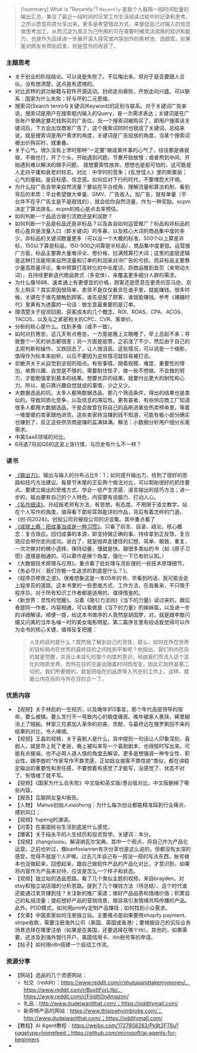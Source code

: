 

> [!summary] What is "Recently"?
> `Recently` 是我个人每隔一段时间批量的输出汇总，集合了最近一段时间的日常工作生活阅读过程中的记录和思考。之所以愿意将其分享出来，更多是希望借此方式，来督促自己对输入的信息做思考加工，从而沉淀为真正为己所用的可在需要时被灵活调用的知识和能力，也是作为后续进一步展开深入探究或内容创作的素材池、选题库。如果能对网友有帮助启发，则是意外的收获了。


### 主题思考

- 关于创业的阶段结论。可以说是失败了。不后悔出来，但对于是否要跟人合伙，没有想清楚，这点是有遗憾的。
- 对比武林的武功秘籍与软件开源运动。封闭走向衰败，开放走向兴盛。可以联系：国家为什么失败；好与坏的二元思维。
- 搜索词(Search term)与关键词(Keyword)的区别与联系。对于关键词广告来说，搜索词是用户在搜索框内输入的Query，是一次需求表达；关键词是在广告账户里确定要花钱购买的广告位，当一个搜索词被购买了，即用户搜索该关键词后，下方会出现商家广告了，这个搜索词同时也就成了关键词。总结来说，就是搜索词是用户需求的角度，关键词是广告投放的角度，当某个搜索词被出价购买时，就重叠。
- 关于心气。很久没有上学时那种“一定要”做成某件事的心气了，往往都是做就做，不做也行，开了个头，开始遇到问题，节奏开始放慢；或者熬到中间，开始遇到难以解决的棘手问题， 就想要索性放弃。想想也是挺可怕的，这可能是人走向平庸和衰老的标志。对比：中学时的竞争；《乱世佳人》里的斯嘉丽；心气的基础，是目标感、信念感。如何应对下行的时代，不要埋怨大环境。
- 为什么投广告会带来自然流量？要站在平台视角，理解流量和算法机制，看到背后的本质：平台希望做大单量、GMV、广告收入。投广告，就有单量（平台并不在乎广告主是不是赔钱的），就会给你自然流量，作为一种奖励。ecpm决定了算法排名，ecpm的核心是点击率预估。
- 如何判断一个品适合做引流款还是利润款？
- 如何判断一个品是标品还是非标品？以及各自如何运营推广？标品和非标品的核心差异是流量入口（即关键词）的多寡，以及核心大词的商品集中度的多少。非标品的关键词数量更多（可以设一个大概的标准，500个以上算是非标，150以下算是标品，150-500之间算是半标品），商品集中度更低。运营推广方面，标品主要靠大量堆评论、卷价格，拉满预算打大词；这里的底层逻辑是这种打法能带来自然流量和订单的利润来对冲广告的亏损。而非标品主要靠少量高质量评论，集中预算打高转化的中长尾词，将商品推到首页（来带动大词），且持续更新迭代商品款式（多变体），来覆盖更多细分人群的需求。
- 为什么像1688、速卖通上有更便宜的价格，顾客还是愿意在更贵的亚马逊、京东上购买？其实原因很简单，卖货不是仅仅看货在谁手里，就能赚钱。很多时候，关键在于谁先接触到顾客，谁先说服了顾客，谁就能赚钱。参考《裸婚时代》里黄有为透露的一句话：做生意最重要的是订单。
- 理清楚关于投资回报、获客成本的几个概念。ROI、ROAS、CPA、ACOS、TACOS，以及与之紧密相关的CPC、CVR、客单价。
- 分析的核心是什么。找到矛盾（或不一致）。
- 如何对抗倦怠。这几天有点倦怠，一方面是晚上又晚睡了，早上总起不来；导致整个一天的状态都很差；另一方面是股票，之前涨了不少，然后由于自己的主观判断和操作，又跌回去了，让人很沮丧。这些情况，可以说是一个缩影，值得作为标本来剖析，以后不要因为这些情况就轻易被打击。
- 俞敏洪关于从自觉到坚韧的观点。有些事情，随着规模、难度、重要性的增加，单靠兴趣、自觉是不够的，需要耐住性子，做一些不想做、不会做的努力，才能勉强拿到基本的结果。想要优异的结果，就要付出更大的耐性和心力。所以，能只靠兴趣自觉就成的事情，少之又少。
- 大数据选品的坑。太多人都用数据选品，那几个筛选条件，得出的结果也是类似的，导致同质化竞争，以及信息的滞后性。更有甚者，有些供应商工厂知道很多人都用大数据选品，于是会故意在将自己的品刷进某些热卖榜单里，等着一堆傻傻的卖家跟他进货。这些卖家转没赚到钱不知道，可能有极小部分确实也赚到了，反正这些供货商是赚的盆满钵满。解法：小数据分析用户细分长尾需求。
- 中美SaaS领域的对比。
- 6月底7月初QS的这波上涨行情，与历史有什么不一样？

### 读书

- [《输出力》](https://book.douban.com/subject/35578572/)。输出与输入的分布占比9：1；如何提升输出力，给到了很好的思路和技巧方法建议。每章节末尾的正反两个做法对比，可以帮助很好的抓住要点。要建立输出的思维方式，学会一些产生灵感、语言输出的技巧方法；进一步的，输出要有自己的个人特色，内容要有说服力、打动人心。
- [《名作细读》](https://book.douban.com/subject/3826776/)。孙绍振老师有方法，有思想，有态度。不用限于语文教学，站在个人写作的角度，值得看下那些耳熟能详的作品，背后有着怎样的门道。
- 《创·问2024》。创投公司对被投公司的访谈集。其中重点看了
- [《成就上瘾：把成事当成是一种习惯》](https://book.douban.com/subject/35606799/)。只看了前言、目录、结论。核心概念：复合效应。回归成事的本源，即坚持做正确的事，持续拿到正反馈，复合效应会带你走向成功。说白了，就是抛弃走捷径的幻想，简单、极致、重复，一次次做对的微小选择，保持动量，慢就是快。跟很多类似的书（如《原子习惯》道理是相通的。可以算作是换个角度，强化一下已有的认知。）
- 《大数据技术原理与应用》。重点看了批处理与流处理的一些技术原理细节。
- 《务必尽兴：我们穷极一生追求的到底是什么？》。
- 《程序员修炼之道》。很难想象这是一本05年的书，早看到的话，我可能会走上程序员的道路。这本书里的一些思维方式、工作方法，在我看来，不只限于程序员，对于所有知识工作者都是适用的、值得借鉴的。
- 《新世界：灵性的觉醒》。沿着《吸引力法则》《当下的力量》读过来的，跟后者是同一作者，内容相通，可以看做是《当下的力量》的姊妹篇，以及进一步的详细解读。顺便一提，给这本书做序的人竟然是胡因梦，对，就是跟李敖闪婚又闪离的当年名噪一时的美女电影明星。第二篇序言里有段话我觉得可以作为全书的核心关键，值得反复把握：
	> 人生的目的是什么？既然我了解到自己的灵性，那么，如何在外在世界的目标和内在世界的最终目的之间找到平衡呢？他指出，我们的内在目的就是觉醒，并且让未显化的那个向度的意识，经由我们而流入这个显化的物质世界。而外在目的总是会随着时间而改变，因此它始终是第二位的。我们所要做的，就是把临在的品质带入外在的工作上，这样，就能让内在目的与外在目的合一了。


### 优质内容

- 【视频】关于林彪的一生经历，以及晚年913事变。那个年代高层领导的宿命，要么被搞，要么言行不一导致内心的极度痛苦。晚年被家人裹挟，稀里糊涂上了贼船。林家三兄弟加入革命的初衷、贡献，与最终远在俄罗斯回不来的结果的对比，令人唏嘘。
- 【视频】王晶的视频，关于喜剧人是什么。其中提到一句话让人印象深刻，喜剧人，就是早上死了老爸，晚上被叫来写一个喜剧剧本，也得按时写出来。可能有点极端，也不必用人道人情的角度去解读。更多是想强调一种专业性、职业性，跟李敖的“作家写作不靠灵感，正如妓女接客不靠性欲”类似，都在讲稳定输出的重要性和责任感，不要想着有感觉了才能写，没感觉了、状态不对了、有情绪了就不写。
- 【视频】《国家为什么会失败》中文版和英文版/港台版对比，中文版删掉了哪些内容。
- 【报告】互联网女皇AI报告。
- 【人物】 Manus创始人xiaohong：为什么每次创业都能精准踩到行业痛点、搏到风口；
- 【视频】fupeng的演讲。
- 【问答】在美国硅谷生活到底是什么感觉。
- 【播客】关于段永平的人生经历和投资哲学。关键词：本分。
- 【视频】zhangxiuxiu，解读纳瓦尔宝典。其中一个观点，将自己作为产品化运营。之前也听过，像banfoxianren有次分享也是这么说的，但都没有太深的感受，觉得不就是个人IP嘛。过去几年自己有一搭没一搭的写点东西，账号根本也没做起来，回想起来，跟自己做软件产品的产品化对比，才意识到，如果将内容作为产品来对待，应该是怎么一个样子和状态。
- 【视频】独立站的选品思路。看了几个类似主题的视频，来自brayden。对etsy和独立站店铺的分析思路。提到了几个赚钱方法（待总结）。这个时代谁还能通过卖货赚到钱？关注新的推广渠道；做好产品品质和情绪价值；积累自己的私域流量；提前想好产品的营销场景，做容易引发情绪共鸣传播的产品。此外，POD模式，如何用printfy定制产品赚钱；如何找到小众需求。
- 【文章】中国卖家如何注册独立站。主要难点是如果要用shopify payment、stripe收款，需要注册海外公司（美国、英国或香港）；要根据自己的实际业务场景选择在哪里注册（如果是在美国，还要选择在哪个州）。其他的，如果需要，还涉及到海外银行开户、美国信用卡、itin税号等的申请。
- 【帖子】如何用n8n搭建一个自动工作流。

### 资源分享

- 【网站】选品的几个灵感网站：
	- 社交（reddit）：https://www.reddit.com/r/shutupandtakemymoney/、https://www.reddit.com/r/BuyItForLife/、https://www.reddit.com/r/FindItOnAmazon/
	- 礼品：http://www.dudeiwantthat.com/；https://odditymall.com/
	- 新奇特产品的网站：https://www.thisiswhyimbroke.com/；http://www.dudeiwantthat.com/；https://odditymall.com/
- 【教程】AI Agent教程：https://weibo.com/1727858283/Pk8t2FT6u?pagetype=homefeed；https://github.com/microsoft/ai-agents-for-beginners
- 


